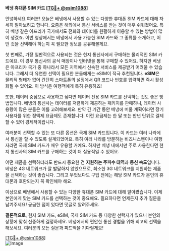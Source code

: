 **베냉 휴대폰 SIM 카드 [[TG💪+ @esim1088](https://t.me/s/esim1088)]**

안녕하세요 여러분! 오늘은 베냉에서 사용할 수 있는 다양한 휴대폰 SIM 카드에 대해 자세히 알아보려고 합니다. 요즘은 해외에서 통신 서비스를 받는 것이 매우 쉬워졌어요. 특히 베냉 같은 아프리카 국가에서도 전화와 데이터를 원활하게 이용할 수 있는 방법이 많이 생겼죠. 이번 영상에서는 베냉에서 사용 가능한 SIM 카드와 그 종류를 소개하고, 어떤 것을 선택해야 하는지 꼭 필요한 정보를 공유해볼게요.

첫 번째로, 가장 일반적으로 사용되는 것은 현지 통신사에서 구매하는 물리적인 SIM 카드예요. 이 경우 통신사의 공식 매장이나 인터넷을 통해 구매할 수 있어요. 하지만 베냉은 아프리카 국가 중 하나라서 모든 지역에서 신속한 서비스를 제공받기 어려울 수 있습니다. 그래서 더 유연한 선택이 필요한 분들에게는 eSIM이 적극 추천됩니다. **eSIM**은 물리적 형태가 없어 간단히 스마트폰의 설정에서 QR 코드나 번호를 입력하면 즉시 활성화될 수 있어요. 이 방식은 여행객에게 특히 유용하죠!

또한, 데이터 중심으로 사용하고 싶다면 데이터 전용 SIM 카드를 선택하는 것도 좋은 방법입니다. 베냉의 통신사는 데이터를 저렴하게 제공하는 패키지를 판매하니, 데이터 사용량이 많은 분들은 이를 고려해보세요. 만약 긴 기간 동안 베냉에 머물 계획이라면 장기 사용자를 위한 정액제 요금제도 존재합니다. 이런 요금제는 한 달 또는 반년 단위로 결제할 수 있어 경제적이랍니다.

여러분이 선택할 수 있는 또 다른 옵션은 국제 SIM 카드입니다. 이 카드는 여러 나라에서 통신을 할 수 있도록 설계되었어요. 특히 여러 나라를 방문하는 비즈니스맨이나 여행자라면 국제 SIM 카드가 매우 유용할 거예요. 하지만 베냉 내에서만 주로 사용한다면 현지 통신사의 SIM 카드를 구매하는 것이 더 실용적일 수 있어요.

어떤 제품을 선택하더라도 반드시 중요한 건 **지원하는 주파수 대역**과 **통신 속도**입니다. 베냉은 4G 네트워크가 잘 발달하지 않았으므로, 최소한 3G 네트워크를 지원하는 제품을 선택하는 것이 좋습니다. 그리고 무엇보다도 구입 전에는 해당 SIM 카드가 본인의 휴대폰과 호환되는지 꼭 확인해야 해요.

이상으로 베냉에서 사용할 수 있는 다양한 휴대폰 SIM 카드에 대해 알아봤습니다. 이제 본인에게 맞는 SIM 카드를 선택하는 것이 중요해요. 필요하다면 언제든지 추가 질문을 남겨주세요! 궁금한 점이 있다면 댓글로 알려주세요. 

**결론적으로**, 현지 SIM 카드, eSIM, 국제 SIM 카드 등 다양한 선택지가 있으니 본인의 상황에 맞춰 신중하게 결정하세요. 베냉에서의 편안한 통신 경험을 위해 최고의 선택을 해보세요. 여러분의 모든 질문과 피드백을 기다릴게요!

[[TG💪+ @esim1088](https://t.me/s/esim1088)]  
![Image](https://i.postimg.cc/Y0z9fWf4/image.png)